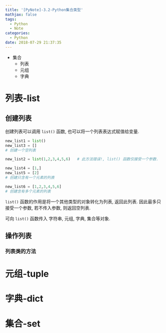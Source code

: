 ```yaml
---
title: '[PyNote]-3.2-Python集合类型'
mathjax: false
tags:
  - Python
  - Note
categories:
  - Python
date: 2018-07-29 21:37:35
---
```


- 集合
  - 列表
  - 元组
  - 字典

# 列表-list

## 创建列表

创建列表可以调用 `list()` 函数, 也可以将一个列表表达式赋值给变量.

```py
new_list1 = list()
new_list3 = []
# 创建一个空列表

new_list2 = list(1,2,3,4,5,6)   # 此方法错误!, list() 函数仅接受一个参数.

new_list4 = [1,]
new_list5 = [2]
# 创建只含有一个元素的列表

new_list6 = [1,2,3,4,5,6]
# 创建含有多个元素的列表
```

`list()` 函数的作用是将一个其他类型的对象转化为列表, 返回此列表. 因此最多只接受一个参数, 若不传入参数, 则返回空列表.

可向 `list()` 函数传入 字符串, 元组, 字典, 集合等对象.

## 操作列表

### 列表类的方法

# 元组-tuple
# 字典-dict
# 集合-set